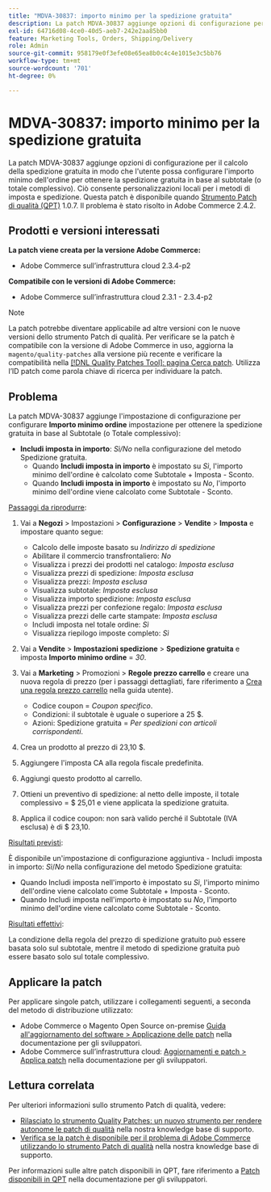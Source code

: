 ```yaml
---
title: "MDVA-30837: importo minimo per la spedizione gratuita"
description: La patch MDVA-30837 aggiunge opzioni di configurazione per il calcolo della spedizione gratuita in modo che l'utente possa configurare l'importo minimo dell'ordine per ottenere la spedizione gratuita in base al subtotale (o totale complessivo). Ciò consente personalizzazioni locali per i metodi di imposta e spedizione. Questa patch è disponibile quando è installato [Quality Patches Tool (QPT)](/help/announcements/adobe-commerce-announcements/magento-quality-patches-released-new-tool-to-self-serve-quality-patches.md) 1.0.7. Il problema è stato risolto in Adobe Commerce 2.4.2.
exl-id: 64716d08-4ce0-40d5-aeb7-242e2aa85bb0
feature: Marketing Tools, Orders, Shipping/Delivery
role: Admin
source-git-commit: 958179e0f3efe08e65ea8b0c4c4e1015e3c5bb76
workflow-type: tm+mt
source-wordcount: '701'
ht-degree: 0%

---
```


# MDVA-30837: importo minimo per la spedizione gratuita

La patch MDVA-30837 aggiunge opzioni di configurazione per il calcolo della spedizione gratuita in modo che l&#39;utente possa configurare l&#39;importo minimo dell&#39;ordine per ottenere la spedizione gratuita in base al subtotale (o totale complessivo). Ciò consente personalizzazioni locali per i metodi di imposta e spedizione. Questa patch è disponibile quando [Strumento Patch di qualità (QPT)](/help/announcements/adobe-commerce-announcements/magento-quality-patches-released-new-tool-to-self-serve-quality-patches.md) 1.0.7. Il problema è stato risolto in Adobe Commerce 2.4.2.

## Prodotti e versioni interessati

**La patch viene creata per la versione Adobe Commerce:**

* Adobe Commerce sull’infrastruttura cloud 2.3.4-p2

**Compatibile con le versioni di Adobe Commerce:**

* Adobe Commerce sull’infrastruttura cloud 2.3.1 - 2.3.4-p2

>[!NOTE]
>
>La patch potrebbe diventare applicabile ad altre versioni con le nuove versioni dello strumento Patch di qualità. Per verificare se la patch è compatibile con la versione di Adobe Commerce in uso, aggiorna la `magento/quality-patches` alla versione più recente e verificare la compatibilità nella [[!DNL Quality Patches Tool]: pagina Cerca patch](https://devdocs.magento.com/quality-patches/tool.html#patch-grid). Utilizza l’ID patch come parola chiave di ricerca per individuare la patch.

## Problema

La patch MDVA-30837 aggiunge l&#39;impostazione di configurazione per configurare **Importo minimo ordine** impostazione per ottenere la spedizione gratuita in base al Subtotale (o Totale complessivo):

* **Includi imposta in importo**: *Sì/No* nella configurazione del metodo Spedizione gratuita.
   * Quando **Includi imposta in importo** è impostato su *Sì*, l&#39;importo minimo dell&#39;ordine è calcolato come Subtotale + Imposta - Sconto.
   * Quando **Includi imposta in importo** è impostato su *No*, l&#39;importo minimo dell&#39;ordine viene calcolato come Subtotale - Sconto.

<u>Passaggi da riprodurre</u>:

1. Vai a **Negozi** > Impostazioni > **Configurazione** > **Vendite** > **Imposta** e impostare quanto segue:

   * Calcolo delle imposte basato su *Indirizzo di spedizione*
   * Abilitare il commercio transfrontaliero: *No*
   * Visualizza i prezzi dei prodotti nel catalogo: *Imposta esclusa*
   * Visualizza prezzi di spedizione: *Imposta esclusa*
   * Visualizza prezzi: *Imposta esclusa*
   * Visualizza subtotale: *Imposta esclusa*
   * Visualizza importo spedizione: *Imposta esclusa*
   * Visualizza prezzi per confezione regalo: *Imposta esclusa*
   * Visualizza prezzi delle carte stampate: *Imposta esclusa*
   * Includi imposta nel totale ordine: *Sì*
   * Visualizza riepilogo imposte completo: *Sì*

1. Vai a **Vendite** > **Impostazioni spedizione** > **Spedizione gratuita** e imposta **Importo minimo ordine** = *30*.
1. Vai a **Marketing** > Promozioni > **Regole prezzo carrello** e creare una nuova regola di prezzo (per i passaggi dettagliati, fare riferimento a [Crea una regola prezzo carrello](https://docs.magento.com/user-guide/marketing/price-rules-cart-create.html) nella guida utente).

   * Codice coupon = *Coupon specifico*.
   * Condizioni: il subtotale è uguale o superiore a 25 $.
   * Azioni: Spedizione gratuita = *Per spedizioni con articoli corrispondenti*.

1. Crea un prodotto al prezzo di 23,10 $.
1. Aggiungere l&#39;imposta CA alla regola fiscale predefinita.
1. Aggiungi questo prodotto al carrello.
1. Ottieni un preventivo di spedizione: al netto delle imposte, il totale complessivo = $ 25,01 e viene applicata la spedizione gratuita.
1. Applica il codice coupon: non sarà valido perché il Subtotale (IVA esclusa) è di $ 23,10.

<u>Risultati previsti</u>:

È disponibile un&#39;impostazione di configurazione aggiuntiva - Includi imposta in importo: *Sì*/*No* nella configurazione del metodo Spedizione gratuita:

* Quando Includi imposta nell&#39;importo è impostato su *Sì*, l&#39;importo minimo dell&#39;ordine viene calcolato come Subtotale + Imposta - Sconto.
* Quando Includi imposta nell&#39;importo è impostato su *No*, l&#39;importo minimo dell&#39;ordine viene calcolato come Subtotale - Sconto.

<u>Risultati effettivi</u>:

La condizione della regola del prezzo di spedizione gratuito può essere basata solo sul subtotale, mentre il metodo di spedizione gratuita può essere basato solo sul totale complessivo.

## Applicare la patch

Per applicare singole patch, utilizzare i collegamenti seguenti, a seconda del metodo di distribuzione utilizzato:

* Adobe Commerce o Magento Open Source on-premise [Guida all&#39;aggiornamento del software > Applicazione delle patch](https://devdocs.magento.com/guides/v2.4/comp-mgr/patching/mqp.html) nella documentazione per gli sviluppatori.
* Adobe Commerce sull’infrastruttura cloud: [Aggiornamenti e patch > Applica patch](https://devdocs.magento.com/cloud/project/project-patch.html) nella documentazione per gli sviluppatori.

## Lettura correlata

Per ulteriori informazioni sullo strumento Patch di qualità, vedere:

* [Rilasciato lo strumento Quality Patches: un nuovo strumento per rendere autonome le patch di qualità](/help/announcements/adobe-commerce-announcements/magento-quality-patches-released-new-tool-to-self-serve-quality-patches.md) nella nostra knowledge base di supporto.
* [Verifica se la patch è disponibile per il problema di Adobe Commerce utilizzando lo strumento Patch di qualità](/help/support-tools/patches-available-in-qpt-tool/check-patch-for-magento-issue-with-magento-quality-patches.md) nella nostra knowledge base di supporto.

Per informazioni sulle altre patch disponibili in QPT, fare riferimento a [Patch disponibili in QPT](https://devdocs.magento.com/quality-patches/tool.html#patch-grid) nella documentazione per gli sviluppatori.
